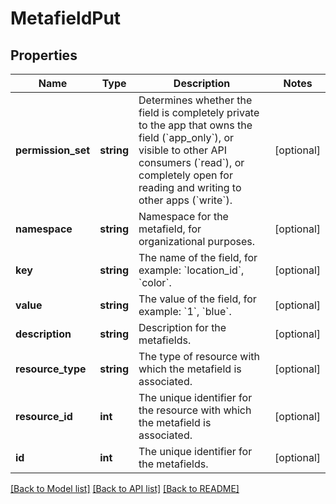 # MetafieldPut

## Properties
Name | Type | Description | Notes
------------ | ------------- | ------------- | -------------
**permission_set** | **string** | Determines whether the field is completely private to the app that owns the field (&#x60;app_only&#x60;), or visible to other API consumers (&#x60;read&#x60;), or completely open for reading and writing to other apps (&#x60;write&#x60;). | [optional] 
**namespace** | **string** | Namespace for the metafield, for organizational purposes. | [optional] 
**key** | **string** | The name of the field, for example: &#x60;location_id&#x60;, &#x60;color&#x60;. | [optional] 
**value** | **string** | The value of the field, for example: &#x60;1&#x60;, &#x60;blue&#x60;. | [optional] 
**description** | **string** | Description for the metafields. | [optional] 
**resource_type** | **string** | The type of resource with which the metafield is associated. | [optional] 
**resource_id** | **int** | The unique identifier for the resource with which the metafield is associated. | [optional] 
**id** | **int** | The unique identifier for the metafields. | [optional] 

[[Back to Model list]](../README.md#documentation-for-models) [[Back to API list]](../README.md#documentation-for-api-endpoints) [[Back to README]](../README.md)


